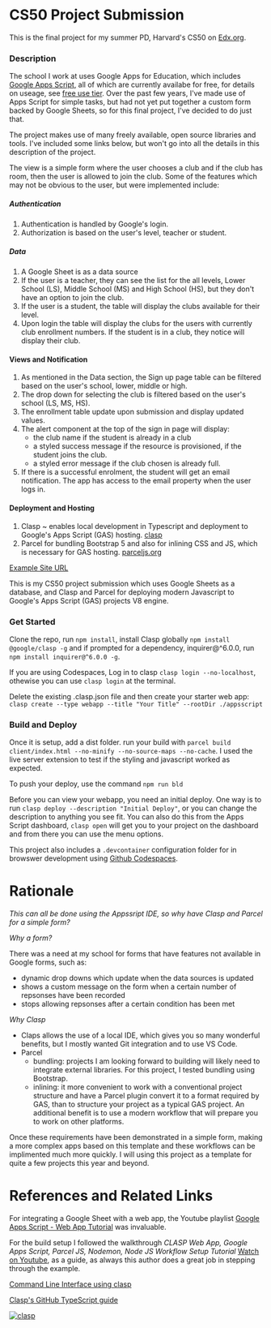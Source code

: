 # CS50 Project Submission

This is the final project for my summer PD, Harvard's CS50 on [Edx.org](https://courses.edx.org/courses/course-v1:HarvardX+CS50+X/course/).

### Description

The school I work at uses Google Apps for Education, which includes [Google Apps Script](https://developers.google.com/apps-script), all of which are currently availabe for free, for details on useage, see [free use tier](https://developers.google.com/apps-script/guides/services/quotas). Over the past few years, I've made use of Apps Script for simple tasks, but had not yet put together a custom form backed by Google Sheets, so for this final project, I've decided to do just that.

The project makes use of many freely available, open source libraries and tools. I've included some links below, but won't go into all the details in this description of the project.

The view is a simple form where the user chooses a club and if the club has room, then the user is allowed to join the club. Some of the features which may not be obvious to the user, but were implemented include:

##### Authentication

1. Authentication is handled by Google's login.
2. Authorization is based on the user's level, teacher or student.

##### Data

1. A Google Sheet is as a data source
2. If the user is a teacher, they can see the list for the all levels, Lower School (LS), Middle School (MS) and High School (HS), but they don't have an option to join the club.
3. If the user is a student, the table will display the clubs available for their level.
4. Upon login the table will display the clubs for the users with currently club enrollment numbers. If the student is in a club, they notice will display their club.

#### Views and Notification

1. As mentioned in the Data section, the Sign up page table can be filtered based on the user's school, lower, middle or high.
2. The drop down for selecting the club is filtered based on the user's school (LS, MS, HS).
3. The enrollment table update upon submission and display updated values.
4. The alert component at the top of the sign in page will display:
   - the club name if the student is already in a club
   - a styled success message if the resource is provisioned, if the student joins the club.
   - a styled error message if the club chosen is already full.
5. If there is a successful enrolment, the student will get an email notification. The app has access to the email property when the user logs in.

#### Deployment and Hosting

1. Clasp ~ enables local development in Typescript and deployment to Google's Apps Script (GAS) hosting. [clasp](https://github.com/google/clasp)
2. Parcel for bundling Bootstrap 5 and also for inlining CSS and JS, which is necessary for GAS hosting. [parceljs.org](https://parceljs.org/)

[Example Site URL](https://script.google.com/a/macros/dishs.tp.edu.tw/s/AKfycbx26XCqju00NoeCmM4PgLhlsLd-Ft0J1Jy202AvESlQoU3ryPM/exec)

This is my CS50 project submission which uses Google Sheets as a database, and Clasp and Parcel for deploying modern Javascript to Google's Apps Script (GAS) projects V8 engine.

### Get Started

Clone the repo, run `npm install`, install Clasp globally `npm install @google/clasp -g` and if prompted for a dependency, inquirer@^6.0.0, run `npm install inquirer@^6.0.0 -g`.

If you are using Codespaces, Log in to clasp `clasp login --no-localhost`, othewise you can use `clasp login` at the terminal.

Delete the existing .clasp.json file and then create your starter web app: `clasp create --type webapp --title "Your Title" --rootDir ./appsscript`

### Build and Deploy

Once it is setup, add a dist folder. run your build with `parcel build client/index.html --no-minify --no-source-maps --no-cache`. I used the live server extension to test if the styling and javascript worked as expected.

To push your deploy, use the command `npm run bld`

Before you can view your webapp, you need an initial deploy. One way is to run `clasp deploy --description "Initial Deploy"`, or you can change the description to anything you see fit. You can also do this from the Apps Script dashboard, `clasp open` will get you to your project on the dashboard and from there you can use the menu options.

This project also includes a `.devcontainer` configuration folder for in browswer development using [Github Codespaces](https://docs.github.com/en/github/developing-online-with-codespaces).

# Rationale

_This can all be done using the Appssript IDE, so why have Clasp and Parcel for a simple form?_

_Why a form?_

There was a need at my school for forms that have features not available in Google forms, such as:

- dynamic drop downs which update when the data sources is updated
- shows a custom message on the form when a certain number of repsonses have been recorded
- stops allowing repsonses after a certain condition has been met

_Why Clasp_

- Claps allows the use of a local IDE, which gives you so many wonderful benefits, but I mostly wanted Git integration and to use VS Code.
- Parcel
  - bundling: projects I am looking forward to building will likely need to integrate external libraries. For this project, I tested bundling using Bootstrap.
  - inlining: it more convenient to work with a conventional project structure and have a Parcel plugin convert it to a format required by GAS, than to structure your project as a typical GAS project. An additional benefit is to use a modern workflow that will prepare you to work on other platforms.

Once these requirements have been demonstrated in a simple form, making a more complex apps based on this template and these workflows can be implimented much more quickly. I will using this project as a template for quite a few projects this year and beyond.

# References and Related Links

For integrating a Google Sheet with a web app, the Youtube playlist [Google Apps Script - Web App Tutorial](https://www.youtube.com/watch?v=RRQvySxaCW0&list=PLv9Pf9aNgemt82hBENyneRyHnD-zORB3l) was invaluable.

For the build setup I followed the walkthrough _CLASP Web App, Google Apps Script, Parcel JS, Nodemon, Node JS Workflow Setup Tutorial_ [Watch on Youtube](https://www.youtube.com/watch?v=Nf9ExEkySjo), as a guide, as always this author does a great job in stepping through the example.

[Command Line Interface using clasp](https://developers.google.com/apps-script/guides/clasp)

[Clasp's GitHub TypeScript guide](https://github.com/google/clasp/blob/master/docs/typescript.md)

[![clasp](https://img.shields.io/badge/built%20with-clasp-4285f4.svg)](https://github.com/google/clasp)
